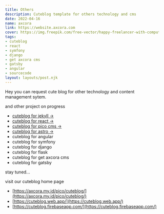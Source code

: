 ```yaml
---
title: Others
description: Cuteblog template for others technology and cms
date: 2022-04-16
name: axcora
link: https://website.axcora.com
cover: https://img.freepik.com/free-vector/happy-freelancer-with-computer-home-young-man-sitting-armchair-using-laptop-chatting-online-smiling-vector-illustration-distance-work-online-learning-freelance_74855-8401.jpg?w=2000
tags:
- cuteblog
- react
- symfony
- django
- get axcora cms
- gatsby
- angular
- sourcecode
layout: layouts/post.njk
---
```


Hey you can request cute blog for other technology and content management sytem.

and other project on progress

- [cuteblog for jekyll →](https://mesinkasir.github.io/cuteblog-jekyll/)
- [cuteblog for react →](https://cuteblog.vercel.app/)
- [cuteblog for pico cms →](https://axcora.my.id/pico/cuteblog)
- [cuteblog for astro →](https://cuteblog.netlify.app/)
- cuteblog for angular
- cuteblog for symfony
- cuteblog for django
- cuteblog for flask
- cuteblog for get axcora cms
- cuteblog for gatsby

stay tuned...

visit our cuteblog home page

- [https://axcora.my.id/pico/cuteblog/](https://axcora.my.id/pico/cuteblog/)
- [https://cuteblog.web.app/](https://cuteblog.web.app/)
- [https://cuteblog.firebaseapp.com/](https://cuteblog.firebaseapp.com/)
